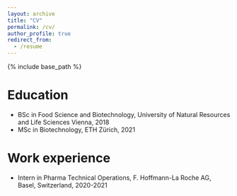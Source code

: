 ```yaml
---
layout: archive
title: "CV"
permalink: /cv/
author_profile: true
redirect_from:
  - /resume
---
```


{% include base_path %}

Education
======
* BSc in Food Science and Biotechnology, University of Natural Resources and Life Sciences Vienna, 2018
* MSc in Biotechnology, ETH Zürich, 2021

Work experience
======
* Intern in Pharma Technical Operations, F. Hoffmann-La Roche AG, Basel, Switzerland, 2020-2021
